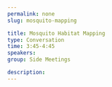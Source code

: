 ```yaml
---
permalink: none
slug: mosquito-mapping

title: Mosquito Habitat Mapping
type: Conversation
time: 3:45-4:45
speakers:
group: Side Meetings

description:
---
```

